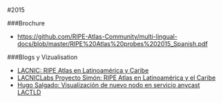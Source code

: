 #2015

###Brochure

* https://github.com/RIPE-Atlas-Community/multi-lingual-docs/blob/master/RIPE%20Atlas%20probes%202015_Spanish.pdf

###Blogs y Vizualisation

* [LACNIC: RIPE Atlas en Latinoamérica y Caribe](http://www.lacnic.net/es/web/lacnic/ripe-atlas)
* [LACNICLabs Proyecto Simón: RIPE Atlas en Latinoamérica y el Caribe](http://simon.lacnic.net/simon/atlas/)
* [Hugo Salgado: Visualización de nuevo nodo en servicio anycast LACTLD](http://hugo.salga.do/post/122993363651/visualizaci%C3%B3n-de-nuevo-nodo-en-servicio-anycast)
